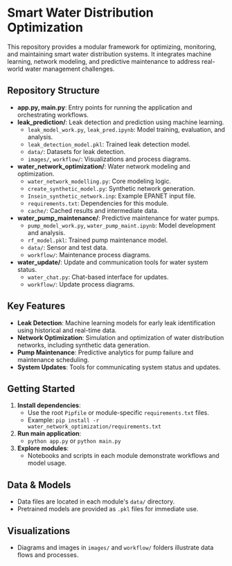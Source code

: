 
# Smart Water Distribution Optimization

This repository provides a modular framework for optimizing, monitoring, and maintaining smart water distribution systems. It integrates machine learning, network modeling, and predictive maintenance to address real-world water management challenges.

## Repository Structure

- **app.py, main.py**: Entry points for running the application and orchestrating workflows.
- **leak_prediction/**: Leak detection and prediction using machine learning.
	- `leak_model_work.py`, `leak_pred.ipynb`: Model training, evaluation, and analysis.
	- `leak_detection_model.pkl`: Trained leak detection model.
	- `data/`: Datasets for leak detection.
	- `images/`, `workflow/`: Visualizations and process diagrams.
- **water_network_optimization/**: Water network modeling and optimization.
	- `water_network_modelling.py`: Core modeling logic.
	- `create_synthetic_model.py`: Synthetic network generation.
	- `Insein_synthetic_network.inp`: Example EPANET input file.
	- `requirements.txt`: Dependencies for this module.
	- `cache/`: Cached results and intermediate data.
- **water_pump_maintenance/**: Predictive maintenance for water pumps.
	- `pump_model_work.py`, `water_pump_maint.ipynb`: Model development and analysis.
	- `rf_model.pkl`: Trained pump maintenance model.
	- `data/`: Sensor and test data.
	- `workflow/`: Maintenance process diagrams.
- **water_update/**: Update and communication tools for water system status.
	- `water_chat.py`: Chat-based interface for updates.
	- `workflow/`: Update process diagrams.

## Key Features

- **Leak Detection**: Machine learning models for early leak identification using historical and real-time data.
- **Network Optimization**: Simulation and optimization of water distribution networks, including synthetic data generation.
- **Pump Maintenance**: Predictive analytics for pump failure and maintenance scheduling.
- **System Updates**: Tools for communicating system status and updates.

## Getting Started

1. **Install dependencies**:
	 - Use the root `Pipfile` or module-specific `requirements.txt` files.
	 - Example: `pip install -r water_network_optimization/requirements.txt`
2. **Run main application**:
	 - `python app.py` or `python main.py`
3. **Explore modules**:
	 - Notebooks and scripts in each module demonstrate workflows and model usage.

## Data & Models

- Data files are located in each module's `data/` directory.
- Pretrained models are provided as `.pkl` files for immediate use.

## Visualizations

- Diagrams and images in `images/` and `workflow/` folders illustrate data flows and processes.

